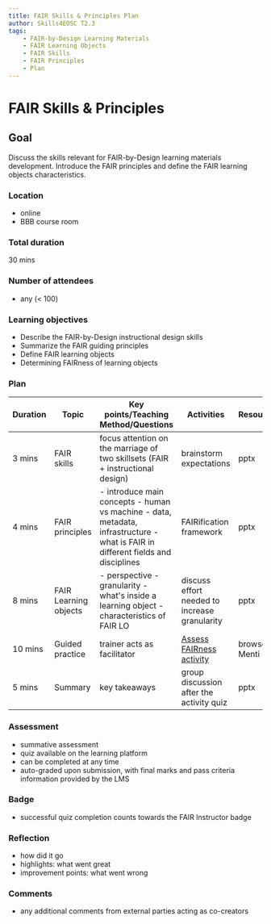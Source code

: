 ```yaml
---
title: FAIR Skills & Principles Plan
author: Skills4EOSC T2.3
tags: 
    - FAIR-by-Design Learning Materials
    - FAIR Learning Objects
    - FAIR Skills
    - FAIR Principles
    - Plan
---
```


# FAIR Skills & Principles

## Goal

Discuss the skills relevant for FAIR-by-Design learning materials development. Introduce the FAIR principles and define the FAIR learning objects characteristics.

### Location
- online
- BBB course room

### Total duration
30 mins

### Number of attendees
- any (< 100)

### Learning objectives
- Describe the FAIR-by-Design instructional design skills
- Summarize the FAIR guiding principles
- Define FAIR learning objects
- Determining FAIRness of learning objects 

### Plan
| **Duration** | **Topic**             | **Key points/Teaching Method/Questions**                                                                                         | **Activities**                                | **Resources**  |
|--------------|-----------------------|----------------------------------------------------------------------------------------------------------------------------------|-----------------------------------------------|----------------|
| 3 mins            | FAIR skills           | focus attention on the marriage of two skillsets  (FAIR + instructional design)                                                  | brainstorm expectations                       | pptx           |
| 4 mins            | FAIR principles       | - introduce main concepts - human vs machine - data, metadata, infrastructure - what is FAIR in different fields and disciplines | FAIRification framework                       | pptx           |
| 8 mins            | FAIR Learning objects | - perspective - granularity  - what's inside a learning object - characteristics of FAIR LO                                      | discuss effort needed to increase granularity | pptx           |
| 10 mins           | Guided practice       | trainer acts as facilitator                                                                                                      | [Assess FAIRness activity](./Activities/Assessing%20FAIRness%20of%20Learning%20Materials.md)                      | browser, Menti |
| 5 mins            | Summary               | key takeaways                                                                                                                    | group discussion after the activity quiz      | pptx           |

### Assessment
- summative assessment
- quiz available on the learning platform
- can be completed at any time
- auto-graded upon submission, with final marks and pass criteria information provided by the LMS

### Badge
- successful quiz completion counts towards the FAIR Instructor badge

### Reflection
- how did it go
- highlights: what went great
- improvement points: what went wrong

### Comments
- any additional comments from external parties acting as co-creators